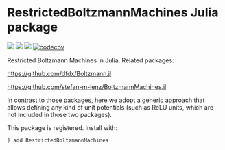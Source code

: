 # RestrictedBoltzmannMachines Julia package

[![](https://img.shields.io/badge/docs-stable-blue.svg)](https://cossio.github.io/RestrictedBoltzmannMachines.jl/stable)
[![](https://img.shields.io/badge/docs-dev-blue.svg)](https://cossio.github.io/RestrictedBoltzmannMachines.jl/dev)
![](https://github.com/cossio/RestrictedBoltzmannMachines.jl/workflows/CI/badge.svg)
[![codecov](https://codecov.io/gh/cossio/RestrictedBoltzmannMachines.jl/branch/master/graph/badge.svg?token=O5P8LQTVF3)](https://codecov.io/gh/cossio/RestrictedBoltzmannMachines.jl)

Restricted Boltzmann Machines in Julia.
Related packages:

https://github.com/dfdx/Boltzmann.jl

https://github.com/stefan-m-lenz/BoltzmannMachines.jl

In contrast to those packages, here we adopt a generic approach that allows defining any kind of unit potentials (such as ReLU units, which are not included in those two packages).

This package is registered.
Install with:

```
] add RestrictedBoltzmannMachines
```
